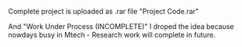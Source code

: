 Complete project is uploaded as .rar file "Project Code.rar"


And "Work Under Process (INCOMPLETE)" I droped the idea because nowdays busy in Mtech - Research work will complete in future.
